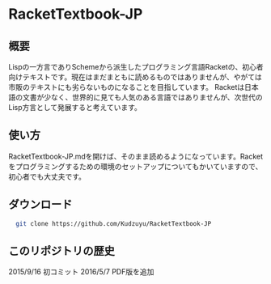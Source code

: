 # RacketTextbook-JP

## 概要
Lispの一方言でありSchemeから派生したプログラミング言語Racketの、初心者向けテキストです。現在はまだまともに読めるものではありませんが、やがては市販のテキストにも劣らないものになることを目指しています。
Racketは日本語の文書が少なく、世界的に見ても人気のある言語ではありませんが、次世代のLisp方言として発展すると考えています。

## 使い方
RacketTextbook-JP.mdを開けば、そのまま読めるようになっています。Racketをプログラミングするための環境のセットアップについてもかいていますので、初心者でも大丈夫です。

## ダウンロード
```sh
  git clone https://github.com/Kudzuyu/RacketTextbook-JP
```

## このリポジトリの歴史
2015/9/16	 初コミット
2016/5/7	 PDF版を追加	
